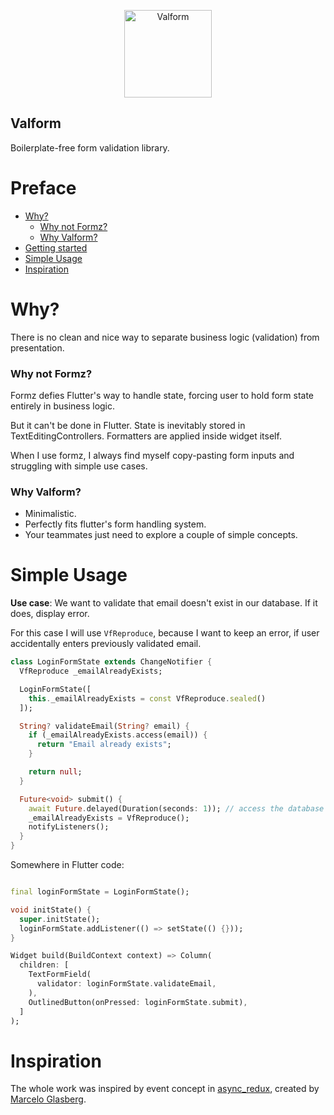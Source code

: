<p align="center">
<img src="https://raw.githubusercontent.com/AlexandrFarkas/valform/master/docs/assets/logo_with_name.svg" height="140" alt="Valform" />
</p>

## Valform

Boilerplate-free form validation library.

# <a>Preface</a>

- [Why?](#why)
  - [Why not Formz?](#why_not_formz)
  - [Why Valform?](#why_valform)
- [Getting started](#getting_started)
- [Simple Usage](#simple_usage)
- [Inspiration](#inspiration)

# <a name="why">Why?</a>

There is no clean and nice way to separate business logic (validation) from presentation.

### <a name="why_not_formz">Why not Formz?</a>

Formz defies Flutter's way to handle state, forcing user to hold form state entirely in business logic.

But it can't be done in Flutter. State is inevitably stored in TextEditingControllers. Formatters are applied inside widget itself.

When I use formz, I always find myself copy-pasting form inputs and struggling with simple use cases.

### <a name="why_valform">Why Valform?</a>

- Minimalistic.
- Perfectly fits flutter's form handling system.
- Your teammates just need to explore a couple of simple concepts.

# <a name="simple_usage">Simple Usage</a>

**Use case**: We want to validate that email doesn't exist in our database. If it does, display error.

For this case I will use `VfReproduce`, because I want to keep an error, if user accidentally enters previously validated email.

```dart
class LoginFormState extends ChangeNotifier {
  VfReproduce _emailAlreadyExists;

  LoginFormState([
    this._emailAlreadyExists = const VfReproduce.sealed()
  ]);

  String? validateEmail(String? email) {
    if (_emailAlreadyExists.access(email)) {
      return "Email already exists";
    }

    return null;
  }

  Future<void> submit() {
    await Future.delayed(Duration(seconds: 1)); // access the database
    _emailAlreadyExists = VfReproduce();
    notifyListeners();
  }
}
```

Somewhere in Flutter code:

```dart

final loginFormState = LoginFormState();

void initState() {
  super.initState();
  loginFormState.addListener(() => setState(() {}));
}

Widget build(BuildContext context) => Column(
  children: [
    TextFormField(
      validator: loginFormState.validateEmail,
    ),
    OutlinedButton(onPressed: loginFormState.submit),
  ]
);

```

# <a name="inspiration">Inspiration</a>

The whole work was inspired by event concept in [async_redux](https://pub.dev/packages/async_redux), created by [Marcelo Glasberg](https://github.com/marcglasberg).











